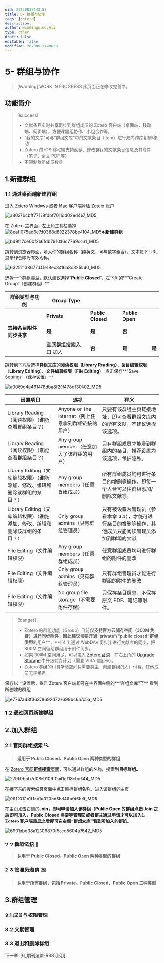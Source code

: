 ```yaml
---
uid: 20230817143158
title: 5- 群组与协作
tags: [zotero]
description: 
author: windingwind,Ali
type: other
draft: false
editable: false
modified: 20230817190630
---
```


# 5- 群组与协作

> [!warning] WORK IN PROGRESS
> 此页面正在修改完善中。

## 功能简介

> [!success]
>
> - 文献条目实时共享同步到群组成员的 Zotero 客户端（桌面端、移动端、网页端），方便课题组协作、小组合作等。
> - “我的文库”可与“群组文库”中的文献条目（item）进行双向跨库复制/移动
> - Zotero 的 iOS 移动端支持阅读、修改群组的文献条目信息及其附件（笔记、全文 PDF 等）
> - 不限制群组成员数量

## 1.新建群组

### 1.1 通过桌面端新建群组

进入 Zotero Windows 或者 Mac 客户端登陆 Zotero 账户

![a8037bcbff77158fdbf7011dd02ed4b7_MD5](https://cdn.pkmer.cn/images/202308171533435.png!pkmer)

在 Zotero 主界面，左上角工具栏选择![8eaf1075ad6e7d0388d8022378be4104_MD5](https://cdn.pkmer.cn/images/202308171533436.png!pkmer)**\=>新建群组**

![bd9fc7ce00f2b6fdb791086c7769cc61_MD5](https://cdn.pkmer.cn/images/202308171533437.png!pkmer)

跳转到浏览器界面，填入你的群组名称（纯英文，可与数字组合），文本框下 URL 显示绿色即为有效名称。

![63252138677d41e18ec3416a8c325b40_MD5](https://cdn.pkmer.cn/images/202308171533438.png!pkmer)

选择一个群组类型，默认建议选择“**Public Closed**”，左下角的**“Create Group”（创建群组）**

| 群组类型与功能           | Group Type                                                        |                   |                 |        |
| ------------------------ | ----------------------------------------------------------------- | ----------------- | --------------- | ------ |
|                          | **Private**                                                       | **Public Closed** | **Public Open** |        |
| **支持条目附件同步共享** | **是**                                                            | **是**            | **否**          |        |
|                          | [官网群组搜索入口](https://www.zotero.org/search/type/group) 加入 | **否**            | **是**          | **是** |

跳转到下方后选择**群组文库**的**阅读权限（Library Reading）**、**条目编辑权限**（**Library Editing**）、**文件编辑权限**（**File Editing**），点击保存**“Save Settings”（保存设置）**

![a0069c4a461478dba8f20f478df30402_MD5](https://cdn.pkmer.cn/images/202308171533439.png!pkmer)

| 设置项目                                          | 选项                                    | 释义                                                    |
|-----------------------------------------------|---------------------------------------|-------------------------------------------------------|
| Library Reading（阅读权限）（谁能查看群组条目？）              | Anyone on the internet（网上任意拿到群组链接的用户） | 只要有该群组主页链接地址，即可查看群组文库内的所有文献，不建议选择该选项。                 |
| Library Reading（阅读权限）（谁能查看群组条目？）              | Any group member（任意加入了该群组的用户）         | 只有群组成员才能看到群组内的条目，推荐设置为该选项，保护隐私。                       |
| Library Editing（文库编辑权限）（谁能添加、修改、编辑和删除该群组的条目？） | Any group members（任意群组成员）             | 所有群组成员均可进行条目的增删等操作，即每一个人皆可以往群组添加/删除文献等。               |
| Library Editing（文库编辑权限）（谁能添加、修改、编辑和删除该群组的条目？） |Only group admins（只有群组管理员）| 只有被设置为管理员（参看本章 3.1），才能可进行条目的增删等操作，其他成员只能阅读管理员添加到群组的文献  |
| File Editing（文件编辑权限）                          | Any group members（任意群组成员）             | 任意群组成员均可进行群组的附件的删改                                    |
| File Editing（文件编辑权限）                          | Only group admins（只有群组管理员）            | 只有群组管理员才能进行群组的附件的删改                                   |
| File Editing（文件编辑权限）                          | No group file storage（不需要附件存储）        | 只保存条目信息，不保存原文 PDF、笔记等附件。                               |

> [!danger]
>
> - Zotero 的群组功能（Group）目前**仅支持官方云储存空间（300M 免费）**进行**同步附件，**因此建议**需要开通“private”/“public closed”群组类型**的用户**，**[[4_1_通过 WebDAV 同步]] 进行文献库的同步，把 300M 空间留给群组用于附件同步。
> - 如果 300M 空间用尽，可以进入 [Zotero 官网](https://www.zotero.org/)，在右上角的 [Upgrade Storage](https://www.zotero.org/settings/storage?ref=usb) 中升级付费计划（需要 VISA 信用卡）。
> - Zotero 群组的付费存储空间只需要群主（创建群组的人）付费，其他成员无需承担。

保存以上设置后，重启 Zotero 客户端即可在主界面左侧的**“群组文库”下** 看到所创建的群组

![e7767a43f36378692d722699bc6a7c5a_MD5](https://cdn.pkmer.cn/images/202308171533440.png!pkmer)

### 1.2 通过网页新建群组

## 2.加入群组

### 2.1 官网群组搜索 🔍

> **适用于 Public Closed、Public Open 两种类型的群组**

在 [Zotero 官网**群组搜索**页面](https://www.zotero.org/search/type/group)，可以通过群组的名称，搜索到**目标群组。**

![279b0bbb7d08e9109f0ad1ef18cbd644_MD5](https://cdn.pkmer.cn/images/202308171533441.png!pkmer)

在接下来的搜索结果页面中点击目标群组名称，进入该群组的主页

![0812012c1f1ce7a373cd5bd46bfd6bdf_MD5](https://cdn.pkmer.cn/images/202308171533442.png!pkmer)

在主页点击右侧的**Join，**即可申请加入该群组**（Public Open 的群组点击 Join 之后即可加入，Public Closed 需要等管理员或者群主通过申请才可以加入）。Zotero 客户端重启之后即可在右侧“群组文库”看到所加入的群组。**

![6901bbd38a12306870f5ccd5604a7642_MD5](https://cdn.pkmer.cn/images/202308171533443.png!pkmer)

### 2.2 群组链接 🔗

> **适用于 Public Closed、Public Open 两种类型的群组**

### 2.3 管理员邀请 ✉️

> **适用于所有群组，包括 Private、Public Closed、Public Open 三种类型**

## 3.群组管理

### 3.1 成员与权限管理

### 3.2 文献管理

### 3.3 退出和删除群组

下一章 [[6_期刊追踪-RSS订阅]]